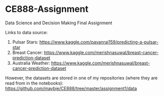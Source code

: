 # CE888-Assignment
Data Science and Decision Making Final Assignment

Links to data source:
1. Pulsar Stars: https://www.kaggle.com/pavanraj159/predicting-a-pulsar-star
2. Breast Cancer: https://www.kaggle.com/merishnasuwal/breast-cancer-prediction-dataset
3. Australia Weather: https://www.kaggle.com/merishnasuwal/breast-cancer-prediction-dataset

However, the datasets are stored in one of my repositories (where they are read from in the notebooks): https://github.com/maybje/CE888/tree/master/assignment1/data 

